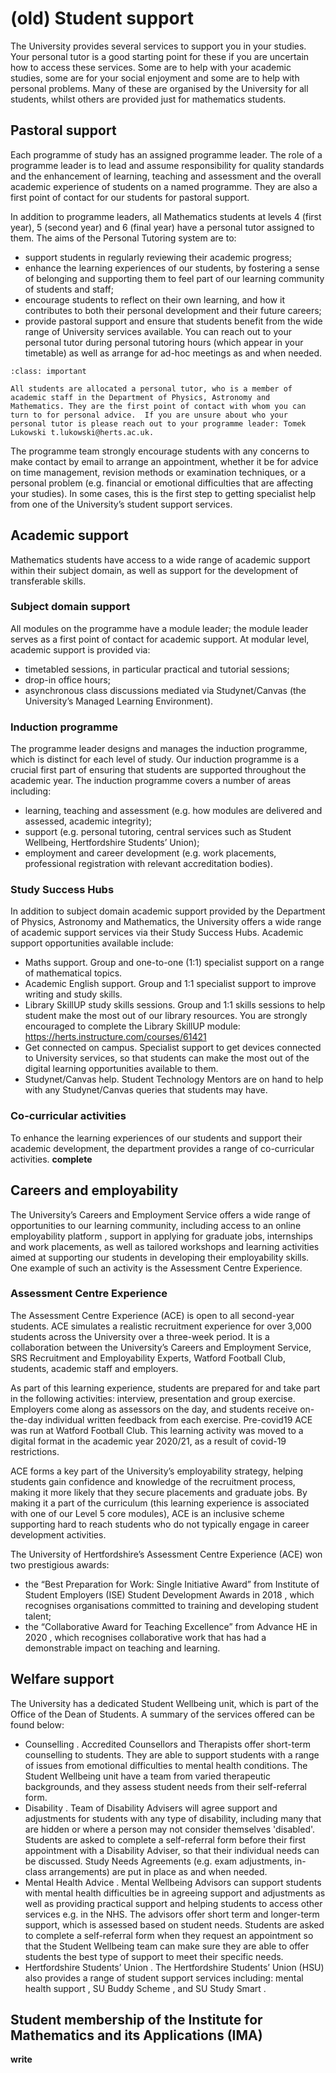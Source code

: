 # (old) Student support

The University provides several services to support you in your studies. Your personal tutor is a good starting point for these if you are uncertain how to access these services. Some are to help with your academic studies, some are for your social enjoyment and some are to help with personal problems. Many of these are organised by the University for all students, whilst others are provided just for mathematics students.

##	Pastoral support

Each programme of study has an assigned programme leader.  The role of a programme leader is to lead and assume responsibility for quality standards and the enhancement of learning, teaching and assessment and the overall academic experience of students on a named programme.  They are also a first point of contact for our students for pastoral support.

In addition to programme leaders, all Mathematics students at levels 4 (first year), 5 (second year) and 6 (final year) have a personal tutor assigned to them. The aims of the Personal Tutoring system are to:
- support students in regularly reviewing their academic progress;
- enhance the learning experiences of our students, by fostering a sense of belonging and supporting them to feel part of our learning community of students and staff;
- encourage students to reflect on their own learning, and how it contributes to both their personal development and their future careers;
- provide pastoral support and ensure that students benefit from the wide range of University services available.
You can reach out to your personal tutor during personal tutoring hours (which appear in your timetable) as well as arrange for ad-hoc meetings as and when needed.

```{admonition} Personal Tutor
:class: important

All students are allocated a personal tutor, who is a member of academic staff in the Department of Physics, Astronomy and Mathematics. They are the first point of contact with whom you can turn to for personal advice.  If you are unsure about who your personal tutor is please reach out to your programme leader: Tomek Lukowski t.lukowski@herts.ac.uk.
```

The programme team strongly encourage students with any concerns to make contact by email to arrange an appointment, whether it be for advice on time management, revision methods or examination techniques, or a personal problem (e.g. financial or emotional difficulties that are affecting your studies). In some cases, this is the first step to getting specialist help from one of the University’s student support services.


## Academic support
Mathematics students have access to a wide range of academic support within their subject domain, as well as support for the development of transferable skills.

###	Subject domain support

All modules on the programme have a module leader; the module leader serves as a first point of contact for academic support.  At modular level, academic support is provided via:
- timetabled sessions, in particular practical and tutorial sessions;
- drop-in office hours;
- asynchronous class discussions mediated via Studynet/Canvas (the University’s Managed Learning Environment).

### Induction programme

The programme leader designs and manages the induction programme, which is distinct for each level of study.  Our induction programme is a crucial first part of ensuring that students are supported throughout the academic year.  The induction programme covers a number of areas including:
- learning, teaching and assessment (e.g. how modules are delivered and assessed, academic integrity);
- support (e.g. personal tutoring, central services such as Student Wellbeing, Hertfordshire Students’ Union);
- employment and career development (e.g. work placements, professional registration with relevant accreditation bodies).

### Study Success Hubs

In addition to subject domain academic support provided by the Department of Physics, Astronomy and Mathematics, the University offers a wide range of academic support services via their Study Success Hubs.  Academic support opportunities available include:
- Maths support. Group and one-to-one (1:1) specialist support on a range of mathematical topics.
- Academic English support.  Group and 1:1 specialist support to improve writing and study skills.
- Library SkillUP study skills sessions. Group and 1:1 skills sessions to help student make the most out of our library resources.  You are strongly encouraged to complete the Library SkillUP module: https://herts.instructure.com/courses/61421
- Get connected on campus. Specialist support to get devices connected to University services, so that students can make the most out of the digital learning opportunities available to them.
- Studynet/Canvas help. Student Technology Mentors are on hand to help with any Studynet/Canvas queries that students may have.

### Co-curricular activities

To enhance the learning experiences of our students and support their academic development, the department provides a range of co-curricular activities. **complete**

## Careers and employability

The University’s Careers and Employment Service  offers a wide range of opportunities to our learning community, including access to an online employability platform , support in applying for graduate jobs, internships and work placements, as well as tailored workshops and learning activities aimed at supporting our students in developing their employability skills.  One example of such an activity is the Assessment Centre Experience.

### Assessment Centre Experience

The Assessment Centre Experience (ACE) is open to all second-year students.  ACE simulates a realistic recruitment experience for over 3,000 students across the University over a three-week period. It is a collaboration between the University’s Careers and Employment Service, SRS Recruitment and Employability Experts, Watford Football Club, students, academic staff and employers.

As part of this learning experience, students are prepared for and take part in the following activities: interview, presentation and group exercise.  Employers come along as assessors on the day, and students receive on-the-day individual written feedback from each exercise.  Pre-covid19 ACE was run at Watford Football Club.  This learning activity was moved to a digital format in the academic year 2020/21, as a result of covid-19 restrictions.

ACE forms a key part of the University’s employability strategy, helping students gain confidence and knowledge of the recruitment process, making it more likely that they secure placements and graduate jobs. By making it a part of the curriculum (this learning experience is associated with one of our Level 5 core modules), ACE is an inclusive scheme supporting hard to reach students who do not typically engage in career development activities.

The University of Hertfordshire’s Assessment Centre Experience (ACE) won two prestigious awards:
- the “Best Preparation for Work: Single Initiative Award” from Institute of Student Employers (ISE) Student Development Awards in 2018 , which recognises organisations committed to training and developing student talent;
- the “Collaborative Award for Teaching Excellence” from Advance HE in 2020 , which recognises collaborative work that has had a demonstrable impact on teaching and learning.

## Welfare support
The University has a dedicated Student Wellbeing unit, which is part of the Office of the Dean of Students.  A summary of the services offered can be found below:
- Counselling .  Accredited Counsellors and Therapists offer short-term counselling to students.  They are able to support students with a range of issues from emotional difficulties to mental health conditions. The Student Wellbeing unit have a team from varied therapeutic backgrounds, and they assess student needs from their self-referral form.
- Disability .  Team of Disability Advisers will agree support and adjustments for students with any type of disability, including many that are hidden or where a person may not consider themselves 'disabled'.  Students are asked to complete a self-referral form before their first appointment with a Disability Adviser, so that their individual needs can be discussed.  Study Needs Agreements (e.g. exam adjustments, in-class arrangements) are put in place as and when needed.
- Mental Health Advice .  Mental Wellbeing Advisors can support students with mental health difficulties be in agreeing support and adjustments as well as providing practical support and helping students to access other services e.g. in the NHS. The advisors offer short term and longer-term support, which is assessed based on student needs.  Students are asked to complete a self-referral form when they request an appointment so that the Student Wellbeing team can make sure they are able to offer students the best type of support to meet their specific needs.
- Hertfordshire Students’ Union .  The Hertfordshire Students’ Union (HSU) also provides a range of student support services including: mental health support , SU Buddy Scheme , and SU Study Smart .

##	Student membership of the Institute for Mathematics and its Applications (IMA)

**write**
